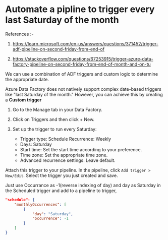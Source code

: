 # Automate a pipline to trigger every last Saturday of the month

References :-
1. https://learn.microsoft.com/en-us/answers/questions/371452/trigger-adf-pipeline-on-second-friday-from-end-of

2. https://stackoverflow.com/questions/67253915/trigger-azure-data-factory-pipeline-on-second-friday-from-end-of-month-and-on-tu

We can use a combination of ADF triggers and custom logic to determine the appropriate date.

Azure Data Factory does not natively support complex date-based triggers like "last Saturday of the month." However, you can achieve this by creating a **Custom trigger**

1. Go to the Manage tab in your Data Factory.

2. Click on Triggers and then click + New.

3. Set up the trigger to run every Saturday:

    - Trigger type: Schedule
    Recurrence: Weekly
    - Days: Saturday
    - Start time: Set the start time according to your preference.
    - Time zone: Set the appropriate time zone.
    - Advanced recurrence settings: Leave default.

Attach this trigger to your pipeline. In the pipeline, click `Add trigger > New/Edit`.
    Select the trigger you just created and save.

Just use Occurrance as -1(reverse indexing of day) and day as Saturday in the Scheduled trigger and add to a pipeline to trigger,
```json
"schedule": {
    "monthlyOccurrences": [
        {
            "day": "Saturday",
            "occurrence": -1
        }
    ]
}
```
